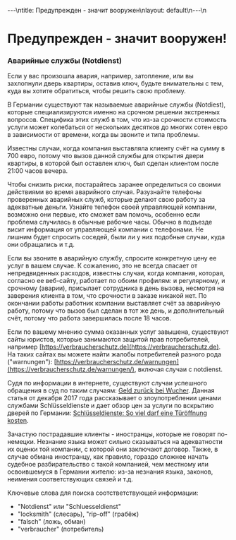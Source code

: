 ---\ntitle: Предупрежден - значит вооружен\nlayout: default\n---\n
# Предупрежден - значит вооружен!

### Аварийные службы (Notdienst)

Если у вас произошла авария, например, затопление, или вы захлопнули дверь квартиры, оставив ключ, будьте внимательны с тем, куда вы хотите обратиться, чтобы решить свою проблему.

В Германии существуют так называемые аварийные службы (Notdiest), которые специализируются именно на срочном решении экстренных вопросов. Специфика этих служб в том, что из-за срочности стоимость услуги может колебаться от нескольких десятков до многих сотен евро в зависимости от времени, когда вы звоните и типа проблемы. 

Известны случаи, когда компания выставляла клиенту счёт на сумму в 700 евро, потому что вызов данной службы для открытия двери квартиры, в которой был оставлен ключ, был сделан клиентом после 21:00 часов вечера.

Чтобы снизить риски, постарайтесь заранее определиться со своими действиями во время аварийного случая. Разузнайте телефоны проверенных аварийных служб, которые делают свою работу за адекватные деньги. Узнайте телефон своей управляющей компании, возможно они первые, кто сможет вам помочь, особенно если проблема случилась в обычные рабочие часы. Обычно в подъезде висит информация от управляющей компании с телефонами. Не лишним будет спросить соседей, были ли у них подобные случаи, куда они обращались и т.д.

Если вы звоните в аварийную службу, спросите конкретную цену ее услуг в вашем случае. К сожалению, это не всегда спасает от непредвиденных расходов, известны случаи, когда компания, которая, согласно ее веб-сайту, работает по обоим профилям: и регулярному, и срочному (аварии), присылает сотрудника в день вызова, несмотря на заверения клиента в том, что срочности в заказе никакой нет. По окончании работы работник компании выставляет счёт за аварийную работу, потому что вызов был сделан в тот же день, и дополнительный счёт, потому что работа завершилась после 18 часов. 

Если по вашему мнению сумма оказанных услуг завышена, существуют сайты юристов, которые занимаются защитой прав потребителей, например [https://verbraucherschutz.de](https://verbraucherschutz.de). На таких сайтах вы можете найти жалобы потребителей разного рода ("warnungen"): [https://verbraucherschutz.de/warnungen](https://verbraucherschutz.de/warnungen/), включая случаи с notdienst.

Судя по информации в интернете, существуют случаи успешного обращения в суд по таким случаям: [Geld zurück bei Wucher](http://www.sueddeutsche.de/geld/ausgesperrt-geld-zurueck-bei-wucher-1.566766). Данная статья от декабря 2017 года рассказывает о злоупотреблении ценами службами Schlüsseldienste и дает обзор цен за услуги по вскрытию дверей по Германии: [Schlüsseldienste: So viel darf eine Türöffnung kosten](https://www.verbraucherzentrale.de/wissen/umwelt-haushalt/wohnen/schluesseldienste-so-viel-darf-eine-tueroeffnung-kosten-6687).

Зачастую пострадавшие клиенты - иностранцы, которые не говорят по-немецки. Незнание языка может сильно сказываться на адекватности их оценки той компании, с которой они заключают договор. Также, в случае обмана иностранцу, как правило, гораздо сложнее начать судебное разбирательство с такой компанией, чем местному или освоившемуся в Германии жителю: из-за незнания языка, законов, неимения соответствующих связей и т.д.

Ключевые слова для поиска соотстветствующей информации:

* "Notdienst" или "Schluesseldienst"
* "locksmith" (слесарь), "rip-off" (грабёж)
* "falsch" (ложь, обман)
* "verbraucher" (потребитель)
